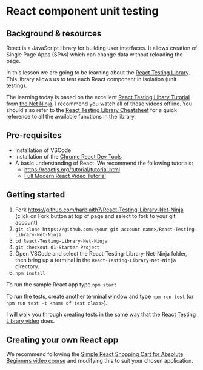 # React component unit testing

## Background & resources

React is a JavaScript library for building user interfaces. It allows creation of Single Page Apps (SPAs) which can change data without reloading the page.

In this lesson we are going to be learning about the [React Testing Library](https://testing-library.com/docs/react-testing-library/intro/). This library allows us to test each React component in isolation (unit testing).

The learning today is based on the excellent [React Testing Libary Tutorial](https://www.youtube.com/playlist?list=PL4cUxeGkcC9gm4_-5UsNmLqMosM-dzuvQ) from [the Net Ninja](https://www.youtube.com/c/TheNetNinja). I recommend you watch all of these videos offline. You should also refer to the [React Testing Library Cheatsheet](https://testing-library.com/docs/react-testing-library/cheatsheet) for a quick reference to all the available functions in the library.

## Pre-requisites
* Installation of VSCode
* Installation of the [Chrome React Dev Tools](https://chrome.google.com/webstore/detail/react-developer-tools/fmkadmapgofadopljbjfkapdkoienihi?hl=en)
* A basic understanding of React. We recommend the following tutorials:
   * https://reactjs.org/tutorial/tutorial.html
   * [Full Modern React Video Tutorial](https://www.youtube.com/playlist?list=PL4cUxeGkcC9gZD-Tvwfod2gaISzfRiP9d) 

## Getting started
1. Fork https://github.com/harblaith7/React-Testing-Library-Net-Ninja (click on Fork button at top of page and select to fork to your git account)
1. `git clone https://github.com/<your git account name>/React-Testing-Library-Net-Ninja`
1. `cd React-Testing-Library-Net-Ninja`
1. `git checkout 01-Starter-Project`
1. Open VSCode and select the React-Testing-Library-Net-Ninja folder, then bring up a terminal in the `React-Testing-Library-Net-Ninja` directory.
1. `npm install`

To run the sample React app type `npm start`

To run the tests, create another terminal window and type `npm run test` (or `npm run test -t <name of test class>`).

I will walk you through creating tests in the same way that the [React Testing Library video](https://testing-library.com/docs/react-testing-library/intro/) does.

## Creating your own React app
We recommend following the [Simple React Shopping Cart for Absolute Beginners video course](https://www.youtube.com/watch?v=AmIdY1Eb8tY) and modifying this to suit your chosen application.
